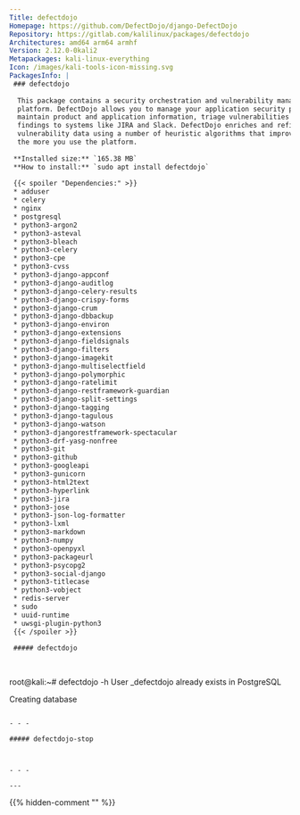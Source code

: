 ```yaml
---
Title: defectdojo
Homepage: https://github.com/DefectDojo/django-DefectDojo
Repository: https://gitlab.com/kalilinux/packages/defectdojo
Architectures: amd64 arm64 armhf
Version: 2.12.0-0kali2
Metapackages: kali-linux-everything 
Icon: /images/kali-tools-icon-missing.svg
PackagesInfo: |
 ### defectdojo
 
  This package contains a security orchestration and vulnerability management
  platform. DefectDojo allows you to manage your application security program,
  maintain product and application information, triage vulnerabilities and push
  findings to systems like JIRA and Slack. DefectDojo enriches and refines
  vulnerability data using a number of heuristic algorithms that improve with
  the more you use the platform.
 
 **Installed size:** `165.38 MB`  
 **How to install:** `sudo apt install defectdojo`  
 
 {{< spoiler "Dependencies:" >}}
 * adduser
 * celery
 * nginx
 * postgresql
 * python3-argon2
 * python3-asteval
 * python3-bleach
 * python3-celery
 * python3-cpe
 * python3-cvss
 * python3-django-appconf
 * python3-django-auditlog
 * python3-django-celery-results
 * python3-django-crispy-forms
 * python3-django-crum
 * python3-django-dbbackup
 * python3-django-environ
 * python3-django-extensions
 * python3-django-fieldsignals
 * python3-django-filters
 * python3-django-imagekit
 * python3-django-multiselectfield
 * python3-django-polymorphic
 * python3-django-ratelimit
 * python3-django-restframework-guardian
 * python3-django-split-settings
 * python3-django-tagging
 * python3-django-tagulous
 * python3-django-watson
 * python3-djangorestframework-spectacular
 * python3-drf-yasg-nonfree
 * python3-git
 * python3-github
 * python3-googleapi
 * python3-gunicorn
 * python3-html2text
 * python3-hyperlink
 * python3-jira
 * python3-jose
 * python3-json-log-formatter
 * python3-lxml
 * python3-markdown
 * python3-numpy
 * python3-openpyxl
 * python3-packageurl
 * python3-psycopg2
 * python3-social-django
 * python3-titlecase
 * python3-vobject
 * redis-server
 * sudo
 * uuid-runtime
 * uwsgi-plugin-python3
 {{< /spoiler >}}
 
 ##### defectdojo
 
 
 ```
 root@kali:~# defectdojo -h
 User _defectdojo already exists in PostgreSQL
 
  Creating database
 ```
 
 - - -
 
 ##### defectdojo-stop
 
 
 
 - - -
 
---
```

{{% hidden-comment "<!--Do not edit anything above this line-->" %}}
